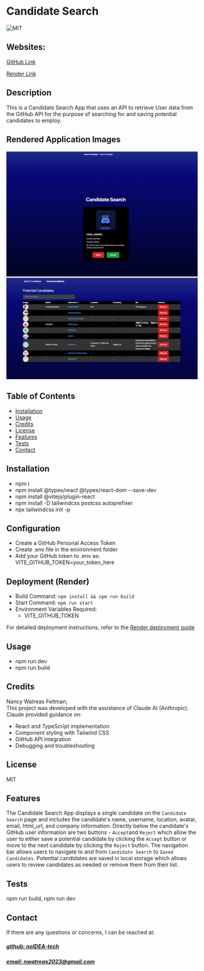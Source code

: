 # Candidate Search
![MIT](https://img.shields.io/badge/License-MIT-blue)

## Websites: 
[GitHub Link](https://github.com/noIDEA-tech/13-React-TS-Candidate-Search-New/tree/main/Develop)

[Render Link](https://https-github-com-noidea-tech-13-react-ts.onrender.com)

## Description
This is a Candidate Search App that uses an API to retrieve User data from the GitHub API  for the purpose of searching for and saving potential candidates to employ.

## Rendered Application Images
![App Screenshot](./src/assets/images/App-image1.png)
![App Screenshot](./src/assets/images/App-image2.png)
## Table of Contents
- [Installation](#installation)
- [Usage](#usage)
- [Credits](#credits)
- [License](#license)
- [Features](#features)
- [Tests](#tests)
- [Contact](#contact)

## Installation
* npm i
* npm install @types/react @types/react-dom --save-dev
* npm install @vitejs/plugin-react
* npm install -D tailwindcss postcss autoprefixer
* npx tailwindcss init -p

## Configuration
* Create a GitHub Personal Access Token
* Create .env file in the environment folder
* Add your GitHub token to .env as: VITE_GITHUB_TOKEN=your_token_here

## Deployment (Render)
* Build Command: `npm install && npm run build`
* Start Command: `npm run start`
* Environment Variables Required:
  - VITE_GITHUB_TOKEN

For detailed deployment instructions, refer to the [Render deployment guide](https://coding-boot-camp.github.io/full-stack/render/render-deployment-guide)

## Usage
* npm run dev
* npm run build

## Credits
Nancy Watreas Feltman;  
This project was developed with the assistance of Claude AI (Anthropic). Claude provided guidance on:
- React and TypeScript implementation
- Component styling with Tailwind CSS
- GitHub API integration
- Debugging and troubleshooting

## License
MIT

## Features
The Candidate Search App displays a single candidate on the `Candidate Search` page and includes the candidate's name, username, location, avatar, email, html_url, and company information. Directly below the candidate's GitHub user information are two buttons -  `Accept`and `Reject` which allow the user to either save a potential candidate by clicking the `Accept` button or move to the next candidate by clicking the `Reject` button. The navigation bar allows users to navigate to and from `Candidate Search` to `Saved Candidates`. Potential candidates are saved in local storage which allows users to review candidates as needed or remove them from their list.

## Tests
npm run build, npm run dev

## Contact
If there are any questions or concerns, I can be reached at:
##### [github: noIDEA-tech](https://github.com/noIDEA-tech)
##### [email: nwatreas2023@gmail.com](mailto:nwatreas2023@gmail.com)
